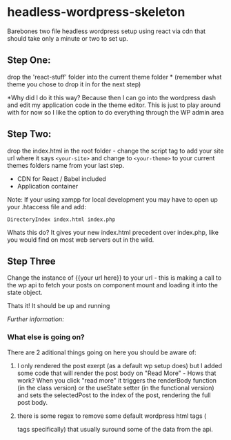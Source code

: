 # headless-wordpress-skeleton
Barebones two file headless wordpress setup using react via cdn that should take only a minute or two to set up. 

 
## Step One:
drop the 'react-stuff' folder into the current theme folder * (remember what theme you chose to drop it in for the next step)
 
 *Why did I do it this way? Because then I can go into the wordpress dash and edit my application code in the theme editor. This is just to play around with for now so I like the option to do everything through the WP admin area 

## Step Two:
drop the index.html in the root folder - change the script tag to add your site url where it says `<your-site>` and change to `<your-theme>` to your current themes folders name from your last step.
 - CDN for React / Babel included
 - Application container 
 
 Note: If your using xampp for local development you may have to open up your .htaccess file and add: 
 
 `DirectoryIndex index.html index.php`
 
 Whats this do? It gives your new index.html precedent over index.php, like you would find on most web servers out in the wild. 

## Step Three

Change the instance of {{your url here}} to your url - this is making a call to the wp api to fetch your posts on component mount and loading it into the state object.

Thats it! It should be up and running




_Further information:_

### What else is going on? 
 There are 2 aditional things going on here you should be aware of:
  1. I only rendered the post exerpt (as a default wp setup does) but I added some code that will render the post body on "Read More" - Hows that work? When you click "read more" it triggers the renderBody function (in the class version) or the useState setter (in the functional version) and sets the selectedPost to the index of the post, rendering the full post body.

  2. there is some regex to remove some default wordpress html tags (<p> tags specifically) that usually suround some of the data from the api.
